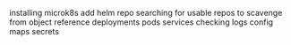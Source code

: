 installing microk8s
add helm repo
searching for usable repos to scavenge from
object reference
deployments
pods
services
checking logs
config maps
secrets
